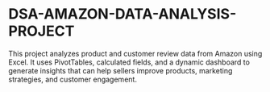 # DSA-AMAZON-DATA-ANALYSIS-PROJECT
This project analyzes product and customer review data from Amazon using Excel. It uses PivotTables, calculated fields, and a dynamic dashboard to generate insights that can help sellers improve products, marketing strategies, and customer engagement. 
